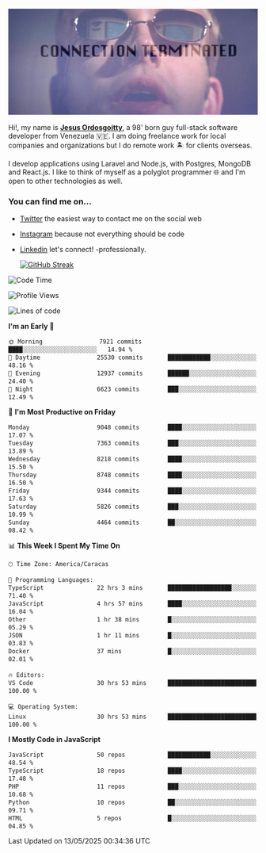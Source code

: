 ![hackers movie reference](./disconnected.jpg)

Hi!, my name is [**Jesus Ordosgoitty**](https://jodaz.dev), a 98' born guy full-stack software developer from Venezuela 🇻🇪. I am doing freelance work for local companies and organizations but I do remote work 🏝️ for clients overseas. 

I develop applications using Laravel and Node.js, with Postgres, MongoDB and React.js. I like to think of myself as a polyglot programmer 🌐 and I'm open to other technologies as well.

### You can find me on...

- [Twitter](https://twitter.com/jodaz_) the easiest way to contact me on the social web
- [Instagram](https://instagram.com/jodaz_) because not everything should be code
- [Linkedin](https://linkedin.com/in/jodaz) let's connect! -professionally.


    [![GitHub Streak](https://streak-stats.demolab.com?user=jodaz&theme=tokyonight)](https://git.io/streak-stats)

<!--START_SECTION:waka-->
![Code Time](http://img.shields.io/badge/Code%20Time-6%2C424%20hrs%206%20mins-blue)

![Profile Views](http://img.shields.io/badge/Profile%20Views-0-blue)

![Lines of code](https://img.shields.io/badge/From%20Hello%20World%20I%27ve%20Written-83.8%20million%20lines%20of%20code-blue)

**I'm an Early 🐤** 

```text
🌞 Morning                7921 commits        ████░░░░░░░░░░░░░░░░░░░░░   14.94 % 
🌆 Daytime                25530 commits       ████████████░░░░░░░░░░░░░   48.16 % 
🌃 Evening                12937 commits       ██████░░░░░░░░░░░░░░░░░░░   24.40 % 
🌙 Night                  6623 commits        ███░░░░░░░░░░░░░░░░░░░░░░   12.49 % 
```
📅 **I'm Most Productive on Friday** 

```text
Monday                   9048 commits        ████░░░░░░░░░░░░░░░░░░░░░   17.07 % 
Tuesday                  7363 commits        ███░░░░░░░░░░░░░░░░░░░░░░   13.89 % 
Wednesday                8218 commits        ████░░░░░░░░░░░░░░░░░░░░░   15.50 % 
Thursday                 8748 commits        ████░░░░░░░░░░░░░░░░░░░░░   16.50 % 
Friday                   9344 commits        ████░░░░░░░░░░░░░░░░░░░░░   17.63 % 
Saturday                 5826 commits        ███░░░░░░░░░░░░░░░░░░░░░░   10.99 % 
Sunday                   4464 commits        ██░░░░░░░░░░░░░░░░░░░░░░░   08.42 % 
```


📊 **This Week I Spent My Time On** 

```text
🕑︎ Time Zone: America/Caracas

💬 Programming Languages: 
TypeScript               22 hrs 3 mins       ██████████████████░░░░░░░   71.40 % 
JavaScript               4 hrs 57 mins       ████░░░░░░░░░░░░░░░░░░░░░   16.04 % 
Other                    1 hr 38 mins        █░░░░░░░░░░░░░░░░░░░░░░░░   05.29 % 
JSON                     1 hr 11 mins        █░░░░░░░░░░░░░░░░░░░░░░░░   03.83 % 
Docker                   37 mins             █░░░░░░░░░░░░░░░░░░░░░░░░   02.01 % 

🔥 Editors: 
VS Code                  30 hrs 53 mins      █████████████████████████   100.00 % 

💻 Operating System: 
Linux                    30 hrs 53 mins      █████████████████████████   100.00 % 
```

**I Mostly Code in JavaScript** 

```text
JavaScript               50 repos            ████████████░░░░░░░░░░░░░   48.54 % 
TypeScript               18 repos            ████░░░░░░░░░░░░░░░░░░░░░   17.48 % 
PHP                      11 repos            ███░░░░░░░░░░░░░░░░░░░░░░   10.68 % 
Python                   10 repos            ██░░░░░░░░░░░░░░░░░░░░░░░   09.71 % 
HTML                     5 repos             █░░░░░░░░░░░░░░░░░░░░░░░░   04.85 % 
```




 Last Updated on 13/05/2025 00:34:36 UTC
<!--END_SECTION:waka-->
